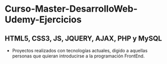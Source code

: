 # Curso-Master-DesarrolloWeb-Udemy-Ejercicios
## HTML5, CSS3, JS, JQUERY, AJAX, PHP y MySQL

- Proyectos realizados con tecnologías actuales, digido a aquellas personas que quieran introducirse a la programación FrontEnd.

